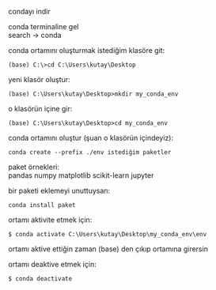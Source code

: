 condayı indir  

conda terminaline gel  
search -> conda

conda ortamını oluşturmak istediğim klasöre git:
```
(base) C:\>cd C:\Users\kutay\Desktop
```

yeni klasör oluştur:
```
(base) C:\Users\kutay\Desktop>mkdir my_conda_env
```
o klasörün içine gir:
```
(base) C:\Users\kutay\Desktop>cd my_conda_env
```

conda ortamını oluştur (şuan o klasörün içindeyiz):
```
conda create --prefix ./env istediğim paketler
```

paket örnekleri:  
pandas numpy matplotlib scikit-learn jupyter

bir paketi eklemeyi unuttuysan: 
```
conda install paket
```

ortamı aktivite etmek için:  
```
$ conda activate C:\Users\kutay\Desktop\my_conda_env\env
```

ortamı aktive ettiğin zaman (base) den çıkıp ortamına girersin

ortamı deaktive etmek için:  
```
$ conda deactivate
```





